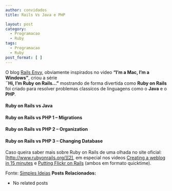 ```yaml
---
author: convidados
title: Rails Vs Java e PHP

layout: post
category:
  - Programacao
  - Ruby
tags:
  - Programacao
  - Ruby
post_format: [ ]
---
```

O blog [Rails Envy][1], obviamente inspirados no video **“I’m a Mac, I’m a Windows”**, criou a série  
**¨Hi, I’m Ruby on Rails…”** mostrando de forma divertida como **Ruby on Rails** foi criado para resolver problemas classícos de linguagens como o **Java** e o **PHP**.

#### Ruby on Rails vs Java



#### Ruby on Rails vs PHP 1 – Migrations



#### Ruby on Rails vs PHP 2 – Organization



#### Ruby on Rails vs PHP 3 – Changing Database



Caso queira saber mais sobre Ruby on Rails de uma olhada no site oficial: [http://www.rubyonrails.org/][2], em especial nos videos [Creating a weblog in 15 minutes][3] e [Putting Flickr on Rails][4] (ambos em formato quicktime).

Fonte: [Simples Ideias][5] 
**Posts Relacionados:** 
*   No related posts












 [1]: http://railsenvy.com/ "Rails Envy"
 [2]: http://www.rubyonrails.org/ "Ruby on Rails"
 [3]: http://media.rubyonrails.org/video/rails_take2_with_sound.mov "Creating a weblog in 15 minutes"
 [4]: http://media.rubyonrails.org/video/flickr-rails-ajax.mov "Putting Flickr on Rails"
 [5]: http://simplesideias.com.br/ "Simples Ideias"





